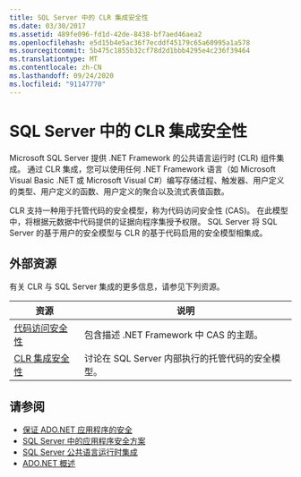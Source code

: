 ```yaml
---
title: SQL Server 中的 CLR 集成安全性
ms.date: 03/30/2017
ms.assetid: 489fe096-fd1d-42de-8438-bf7aed46aea2
ms.openlocfilehash: e5d15b4e5ac36f7ecddf45179c65a60995a1a578
ms.sourcegitcommit: 5b475c1855b32cf78d2d1bbb4295e4c236f39464
ms.translationtype: MT
ms.contentlocale: zh-CN
ms.lasthandoff: 09/24/2020
ms.locfileid: "91147770"
---
```

# <a name="clr-integration-security-in-sql-server"></a>SQL Server 中的 CLR 集成安全性

Microsoft SQL Server 提供 .NET Framework 的公共语言运行时 (CLR) 组件集成。 通过 CLR 集成，您可以使用任何 .NET Framework 语言（如 Microsoft Visual Basic .NET 或 Microsoft Visual C#）编写存储过程、触发器、用户定义的类型、用户定义的函数、用户定义的聚合以及流式表值函数。  
  
 CLR 支持一种用于托管代码的安全模型，称为代码访问安全性 (CAS)。 在此模型中，将根据元数据中代码提供的证据向程序集授予权限。 SQL Server 将 SQL Server 的基于用户的安全模型与 CLR 的基于代码启用的安全模型相集成。  
  
## <a name="external-resources"></a>外部资源  

 有关 CLR 与 SQL Server 集成的更多信息，请参见下列资源。  
  
|资源|说明|  
|--------------|-----------------|  
|[代码访问安全性](../../../misc/code-access-security.md)|包含描述 .NET Framework 中 CAS 的主题。|  
|[CLR 集成安全性](/sql/relational-databases/clr-integration/security/clr-integration-security)|讨论在 SQL Server 内部执行的托管代码的安全模型。|  
  
## <a name="see-also"></a>请参阅

- [保证 ADO.NET 应用程序的安全](../securing-ado-net-applications.md)
- [SQL Server 中的应用程序安全方案](application-security-scenarios-in-sql-server.md)
- [SQL Server 公共语言运行时集成](sql-server-common-language-runtime-integration.md)
- [ADO.NET 概述](../ado-net-overview.md)
